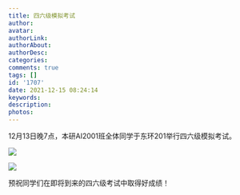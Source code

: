 ```yaml
---
title: 四六级模拟考试
author: 
avatar: 
authorLink: 
authorAbout: 
authorDesc: 
categories: 
comments: true
tags: []
id: '1707'
date: 2021-12-15 08:24:14
keywords:
description:
photos:
---
```


12月13日晚7点，本研AI2001班全体同学于东环201举行四六级模拟考试。

![](https://www.aiupc.xyz/wp-content/uploads/2021/12/四六级模拟考试1-300x225.jpg)

![](https://www.aiupc.xyz/wp-content/uploads/2021/12/四六级考试2-300x225.jpg)

预祝同学们在即将到来的四六级考试中取得好成绩！